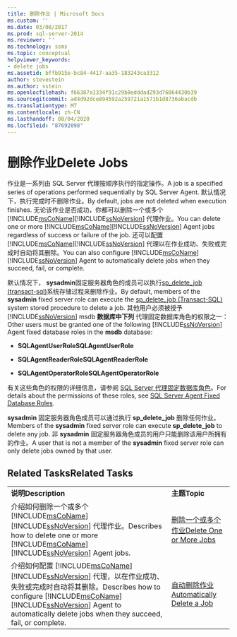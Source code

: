 ```yaml
---
title: 删除作业 | Microsoft Docs
ms.custom: ''
ms.date: 03/08/2017
ms.prod: sql-server-2014
ms.reviewer: ''
ms.technology: ssms
ms.topic: conceptual
helpviewer_keywords:
- delete jobs
ms.assetid: bffb915e-bc84-4417-aa35-183243ca3312
author: stevestein
ms.author: sstein
ms.openlocfilehash: f66387a1334f91c29b8edddad293d76064430b39
ms.sourcegitcommit: ad4d92dce894592a259721a1571b1d8736abacdb
ms.translationtype: MT
ms.contentlocale: zh-CN
ms.lasthandoff: 08/04/2020
ms.locfileid: "87692098"
---
```

# <a name="delete-jobs"></a><span data-ttu-id="0e321-102">删除作业</span><span class="sxs-lookup"><span data-stu-id="0e321-102">Delete Jobs</span></span>
  <span data-ttu-id="0e321-103">作业是一系列由 SQL Server 代理按顺序执行的指定操作。</span><span class="sxs-lookup"><span data-stu-id="0e321-103">A job is a specified series of operations performed sequentially by SQL Server Agent.</span></span> <span data-ttu-id="0e321-104">默认情况下，执行完成时不删除作业。</span><span class="sxs-lookup"><span data-stu-id="0e321-104">By default, jobs are not deleted when execution finishes.</span></span> <span data-ttu-id="0e321-105">无论该作业是否成功，你都可以删除一个或多个 [!INCLUDE[msCoName](../../includes/msconame-md.md)][!INCLUDE[ssNoVersion](../../includes/ssnoversion-md.md)] 代理作业。</span><span class="sxs-lookup"><span data-stu-id="0e321-105">You can delete one or more [!INCLUDE[msCoName](../../includes/msconame-md.md)][!INCLUDE[ssNoVersion](../../includes/ssnoversion-md.md)] Agent jobs regardless of success or failure of the job.</span></span> <span data-ttu-id="0e321-106">还可以配置 [!INCLUDE[msCoName](../../includes/msconame-md.md)][!INCLUDE[ssNoVersion](../../includes/ssnoversion-md.md)] 代理以在作业成功、失败或完成时自动将其删除。</span><span class="sxs-lookup"><span data-stu-id="0e321-106">You can also configure [!INCLUDE[msCoName](../../includes/msconame-md.md)][!INCLUDE[ssNoVersion](../../includes/ssnoversion-md.md)] Agent to automatically delete jobs when they succeed, fail, or complete.</span></span>  
  
 <span data-ttu-id="0e321-107">默认情况下， **sysadmin**固定服务器角色的成员可以执行[sp_delete_job &#40;transact-sql&#41;](/sql/relational-databases/system-stored-procedures/sp-delete-job-transact-sql)系统存储过程来删除作业。</span><span class="sxs-lookup"><span data-stu-id="0e321-107">By default, members of the **sysadmin** fixed server role can execute the [sp_delete_job &#40;Transact-SQL&#41;](/sql/relational-databases/system-stored-procedures/sp-delete-job-transact-sql) system stored procedure to delete a job.</span></span> <span data-ttu-id="0e321-108">其他用户必须被授予 [!INCLUDE[ssNoVersion](../../includes/ssnoversion-md.md)] msdb **数据库中下列** 代理固定数据库角色的权限之一：</span><span class="sxs-lookup"><span data-stu-id="0e321-108">Other users must be granted one of the following [!INCLUDE[ssNoVersion](../../includes/ssnoversion-md.md)] Agent fixed database roles in the **msdb** database:</span></span>  
  
-   <span data-ttu-id="0e321-109">**SQLAgentUserRole**</span><span class="sxs-lookup"><span data-stu-id="0e321-109">**SQLAgentUserRole**</span></span>  
  
-   <span data-ttu-id="0e321-110">**SQLAgentReaderRole**</span><span class="sxs-lookup"><span data-stu-id="0e321-110">**SQLAgentReaderRole**</span></span>  
  
-   <span data-ttu-id="0e321-111">**SQLAgentOperatorRole**</span><span class="sxs-lookup"><span data-stu-id="0e321-111">**SQLAgentOperatorRole**</span></span>  
  
 <span data-ttu-id="0e321-112">有关这些角色的权限的详细信息，请参阅 [SQL Server 代理固定数据库角色](sql-server-agent-fixed-database-roles.md)。</span><span class="sxs-lookup"><span data-stu-id="0e321-112">For details about the permissions of these roles, see [SQL Server Agent Fixed Database Roles](sql-server-agent-fixed-database-roles.md).</span></span>  
  
 <span data-ttu-id="0e321-113">**sysadmin** 固定服务器角色成员可以通过执行 **sp_delete_job** 删除任何作业。</span><span class="sxs-lookup"><span data-stu-id="0e321-113">Members of the **sysadmin** fixed server role can execute **sp_delete_job** to delete any job.</span></span> <span data-ttu-id="0e321-114">非 **sysadmin** 固定服务器角色成员的用户只能删除该用户所拥有的作业。</span><span class="sxs-lookup"><span data-stu-id="0e321-114">A user that is not a member of the **sysadmin** fixed server role can only delete jobs owned by that user.</span></span>  
  
## <a name="related-tasks"></a><span data-ttu-id="0e321-115">Related Tasks</span><span class="sxs-lookup"><span data-stu-id="0e321-115">Related Tasks</span></span>  
  
|||  
|-|-|  
|<span data-ttu-id="0e321-116">**说明**</span><span class="sxs-lookup"><span data-stu-id="0e321-116">**Description**</span></span>|<span data-ttu-id="0e321-117">**主题**</span><span class="sxs-lookup"><span data-stu-id="0e321-117">**Topic**</span></span>|  
|<span data-ttu-id="0e321-118">介绍如何删除一个或多个 [!INCLUDE[msCoName](../../includes/msconame-md.md)][!INCLUDE[ssNoVersion](../../includes/ssnoversion-md.md)] 代理作业。</span><span class="sxs-lookup"><span data-stu-id="0e321-118">Describes how to delete one or more [!INCLUDE[msCoName](../../includes/msconame-md.md)][!INCLUDE[ssNoVersion](../../includes/ssnoversion-md.md)] Agent jobs.</span></span>|[<span data-ttu-id="0e321-119">删除一个或多个作业</span><span class="sxs-lookup"><span data-stu-id="0e321-119">Delete One or More Jobs</span></span>](delete-one-or-more-jobs.md)|  
|<span data-ttu-id="0e321-120">介绍如何配置 [!INCLUDE[msCoName](../../includes/msconame-md.md)][!INCLUDE[ssNoVersion](../../includes/ssnoversion-md.md)] 代理，以在作业成功、失败或完成时自动将其删除。</span><span class="sxs-lookup"><span data-stu-id="0e321-120">Describes how to configure [!INCLUDE[msCoName](../../includes/msconame-md.md)][!INCLUDE[ssNoVersion](../../includes/ssnoversion-md.md)] Agent to automatically delete jobs when they succeed, fail, or complete.</span></span>|[<span data-ttu-id="0e321-121">自动删除作业</span><span class="sxs-lookup"><span data-stu-id="0e321-121">Automatically Delete a Job</span></span>](automatically-delete-a-job.md)|  
  
  
